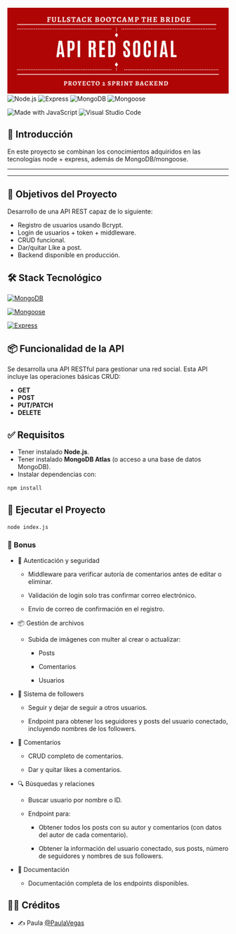 ![banner](./assets/bannerProyecto2.png)
![Node.js](https://img.shields.io/badge/Node.js-339933?logo=nodedotjs&logoColor=white)
![Express](https://img.shields.io/badge/Express.js-000000?logo=express&logoColor=white)
![MongoDB](https://img.shields.io/badge/MongoDB-4EA94B?logo=mongodb&logoColor=white)
![Mongoose](https://img.shields.io/badge/Mongoose-880000?logo=mongoose&logoColor=white)

![Made with JavaScript](https://img.shields.io/badge/Made%20with-JavaScript-yellow?logo=javascript)
![Visual Studio Code](https://img.shields.io/badge/Editor-VSCode-blue?logo=visualstudiocode)

## 📘 Introducción

En este proyecto se combinan los conocimientos adquiridos en las
tecnologías node + express, además de MongoDB/mongoose.

---

---

## 🎯 Objetivos del Proyecto

Desarrollo de una API REST capaz de lo siguiente:

- Registro de usuarios usando Bcrypt.
- Login de usuarios + token + middleware.
- CRUD funcional.
- Dar/quitar Like a post.
- Backend disponible en producción.

## 🛠️ Stack Tecnológico

[![MongoDB](https://img.shields.io/badge/MongoDB-4EA94B?style=for-the-badge&logo=mongodb&logoColor=white)](https://www.mongodb.com/)

[![Mongoose](https://img.shields.io/badge/Mongoose-880000?style=for-the-badge&logo=mongoose&logoColor=white)](https://mongoosejs.com/)

[![Express](https://img.shields.io/badge/Express.js-404D59?style=for-the-badge)](https://expressjs.com/)

## 📦 Funcionalidad de la API

Se desarrolla una API RESTful para gestionar una red social. Esta API incluye las operaciones básicas CRUD:

- **GET**
- **POST**
- **PUT/PATCH**
- **DELETE**

## ✅ Requisitos

- Tener instalado **Node.js**.
- Tener instalado **MongoDB Atlas** (o acceso a una base de datos MongoDB).
- Instalar dependencias con:

```bash
npm install
```

## 🚀 Ejecutar el Proyecto

```bash
node index.js
```

### 🎁 Bonus

- 🔐 Autenticación y seguridad

  - Middleware para verificar autoría de comentarios antes de editar o eliminar.

  - Validación de login solo tras confirmar correo electrónico.

  - Envío de correo de confirmación en el registro.

- 📦 Gestión de archivos

  - Subida de imágenes con multer al crear o actualizar:

    - Posts

    - Comentarios

    - Usuarios

- 👥 Sistema de followers

  - Seguir y dejar de seguir a otros usuarios.

  - Endpoint para obtener los seguidores y posts del usuario conectado, incluyendo nombres de los followers.

- 💬 Comentarios

  - CRUD completo de comentarios.

  - Dar y quitar likes a comentarios.

- 🔍 Búsquedas y relaciones

  - Buscar usuario por nombre o ID.

  - Endpoint para:

    - Obtener todos los posts con su autor y comentarios (con datos del autor de cada comentario).

    - Obtener la información del usuario conectado, sus posts, número de seguidores y nombres de sus followers.

- 📄 Documentación

  - Documentación completa de los endpoints disponibles.

## 👨‍💻 Créditos

- ✍️ Paula [@PaulaVegas](https://www.github.com/PaulaVegas)
